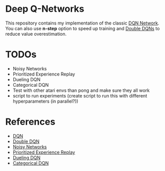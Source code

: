 # Deep Q-Networks

This repository contains my implementation of the classic [DQN Network](https://arxiv.org/abs/1312.5602). You can also use **n-step** option to speed up training and [Double DQNs](https://arxiv.org/abs/1509.06461) to reduce value overestimation.

# TODOs

* Noisy Networks 
* Prioritized Experience Replay
* Dueling DQN
* Categorical DQN
* Test with other atari envs than pong and make sure they all work
* script to run experiments (create script to run this with different hyperparameters (in parallel?))

# References

* [DQN](https://arxiv.org/abs/1312.5602)
* [Double DQN](https://arxiv.org/abs/1509.06461)
* [Noisy Networks](https://arxiv.org/abs/1706.10295)
* [Prioritized Experience Replay](https://arxiv.org/abs/1511.05952)
* [Dueling DQN](https://arxiv.org/abs/1511.06581)
* [Categorical DQN](https://arxiv.org/abs/1707.06887)